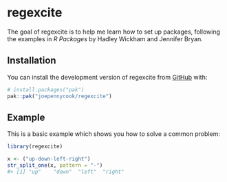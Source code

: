 
<!-- README.md is generated from README.Rmd. Please edit that file -->

# regexcite

<!-- badges: start -->
<!-- badges: end -->

The goal of regexcite is to help me learn how to set up packages,
following the examples in *R Packages* by Hadley Wickham and Jennifer
Bryan.

## Installation

You can install the development version of regexcite from
[GitHub](https://github.com/) with:

``` r
# install.packages("pak")
pak::pak("joepennycook/regexcite")
```

## Example

This is a basic example which shows you how to solve a common problem:

``` r
library(regexcite)

x <- ("up-down-left-right")
str_split_one(x, pattern = "-")
#> [1] "up"    "down"  "left"  "right"
```

